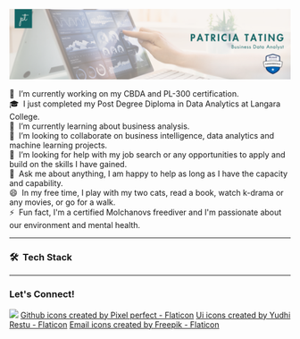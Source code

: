![Patricia Tating Banner](https://github.com/patricia-tating/patricia-tating/blob/main/pt-banner.png)

🔭 &nbsp;I’m currently working on my CBDA and PL-300 certification.\
🎓 &nbsp;I just completed my Post Degree Diploma in Data Analytics at Langara College.\
🌱 &nbsp;I’m currently learning about business analysis.\
👯 &nbsp;I’m looking to collaborate on business intelligence, data analytics and machine learning projects.\
🤔 &nbsp;I’m looking for help with my job search or any opportunities to apply and build on the skills I have gained.\
💬 &nbsp;Ask me about anything, I am happy to help as long as I have the capacity and capability.\
😄 &nbsp;In my free time, I play with my two cats, read a book, watch k-drama or any movies, or go for a walk.\
⚡ &nbsp;Fun fact, I'm a certified Molchanovs freediver and I'm passionate about our environment and mental health.

-------------------
### 🛠 &nbsp;Tech Stack

-------------------
### Let's Connect!

<a href="https://www.linkedin.com/in/patricia-tating/"><img src="https://ibb.co/ZNWLzLr"/></a>
<a href="https://github.com/patricia-tating" title="github icons">Github icons created by Pixel perfect - Flaticon</a>
<a href="https://patriciatating.wixsite.com/home" title="ui icons">Ui icons created by Yudhi Restu - Flaticon</a>
<a href="pat.tating@gmail.com" title="email icons">Email icons created by Freepik - Flaticon</a>
